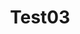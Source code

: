 ---
layout: project-page
title: Test03
categories: project
folder: test1
cover: test1.png
description: Lorem ipsum dolor sit amet, consectetur adipiscing elit. Duis consequat, felis vel rutrum finibus, tortor turpis scelerisque eros, et mattis lacus diam at enim. Lorem ipsum dolor sit amet, consectetur adipiscing elit. Duis consequat, felis vel rutrum finibus, tortor turpis scelerisque eros, et mattis lacus diam at enim. Lorem ipsum dolor sit amet, consectetur adipiscing elit. Duis consequat, felis vel rutrum finibus, tortor turpis scelerisque eros, et mattis lacus diam at enim.
tags: [tag1, tag2]

  
---